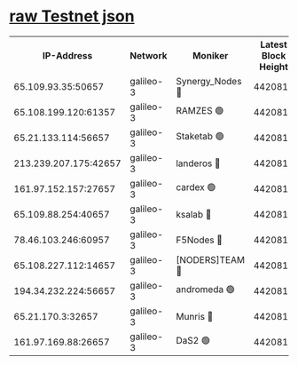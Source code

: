 [raw Testnet json](https://rpc-check.androt.stavr.tech/androt/rpcandrot_result.json)
=

<table><tr><th>IP-Address</th><th>Network</th><th>Moniker</th><th>Latest Block Height</th><th>Earliest Block Height</th><th>Catching Up</th><th>Tx Index</th><th>Voting Power</th><th>Scan Time</th></tr><tr><td>65.109.93.35:50657</td><td>galileo-3</td><td>Synergy_Nodes 🔴</td><td>4420815</td><td>0</td><td>False</td><td>on</td><td>960605</td><td>2023-12-28T22:13:24.560560996UTC</td></tr><tr><td>65.108.199.120:61357</td><td>galileo-3</td><td>RAMZES 🟢</td><td>4420813</td><td>1</td><td>False</td><td>on</td><td>0</td><td>2023-12-28T22:13:11.167455419UTC</td></tr><tr><td>65.21.133.114:56657</td><td>galileo-3</td><td>Staketab 🟢</td><td>4420815</td><td>90001</td><td>False</td><td>on</td><td>0</td><td>2023-12-28T22:13:25.519916152UTC</td></tr><tr><td>213.239.207.175:42657</td><td>galileo-3</td><td>landeros 🔴</td><td>4420811</td><td>2642001</td><td>False</td><td>on</td><td>73</td><td>2023-12-28T22:12:59.132927467UTC</td></tr><tr><td>161.97.152.157:27657</td><td>galileo-3</td><td>cardex 🟢</td><td>4420815</td><td>2945323</td><td>False</td><td>on</td><td>0</td><td>2023-12-28T22:13:24.936038045UTC</td></tr><tr><td>65.109.88.254:40657</td><td>galileo-3</td><td>ksalab 🔴</td><td>4420812</td><td>3000356</td><td>False</td><td>on</td><td>31618</td><td>2023-12-28T22:13:06.686409720UTC</td></tr><tr><td>78.46.103.246:60957</td><td>galileo-3</td><td>F5Nodes 🔴</td><td>4420815</td><td>3057001</td><td>False</td><td>off</td><td>24</td><td>2023-12-28T22:13:25.165401377UTC</td></tr><tr><td>65.108.227.112:14657</td><td>galileo-3</td><td>[NODERS]TEAM 🔴</td><td>4420811</td><td>3176323</td><td>False</td><td>on</td><td>959621</td><td>2023-12-28T22:12:59.446547753UTC</td></tr><tr><td>194.34.232.224:56657</td><td>galileo-3</td><td>andromeda 🟢</td><td>4420812</td><td>4320812</td><td>False</td><td>off</td><td>0</td><td>2023-12-28T22:13:05.989210428UTC</td></tr><tr><td>65.21.170.3:32657</td><td>galileo-3</td><td>Munris 🔴</td><td>4420814</td><td>4320814</td><td>False</td><td>off</td><td>416</td><td>2023-12-28T22:13:16.068159396UTC</td></tr><tr><td>161.97.169.88:26657</td><td>galileo-3</td><td>DaS2 🟢</td><td>4420812</td><td>4326001</td><td>False</td><td>on</td><td>0</td><td>2023-12-28T22:13:06.365733017UTC</td></tr></table>
